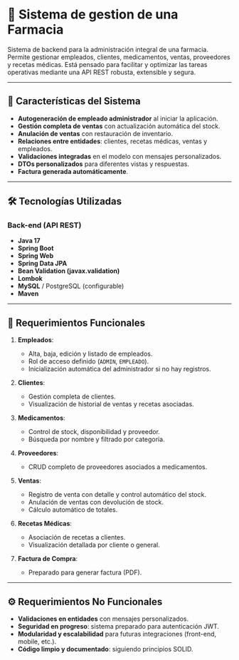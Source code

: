 # 💊 Sistema de gestion de una Farmacia

Sistema de backend para la administración integral de una farmacia. Permite gestionar empleados, clientes, medicamentos, ventas, proveedores y recetas médicas. Está pensado para facilitar y optimizar las tareas operativas mediante una API REST robusta, extensible y segura.

---

## 🌟 Características del Sistema

- **Autogeneración de empleado administrador** al iniciar la aplicación.
- **Gestión completa de ventas** con actualización automática del stock.
- **Anulación de ventas** con restauración de inventario.
- **Relaciones entre entidades**: clientes, recetas médicas, ventas y empleados.
- **Validaciones integradas** en el modelo con mensajes personalizados.
- **DTOs personalizados** para diferentes vistas y respuestas.
- **Factura generada automáticamente**.

---

## 🛠️ Tecnologías Utilizadas

### Back-end (API REST)
- **Java 17**
- **Spring Boot**
- **Spring Web**
- **Spring Data JPA**
- **Bean Validation (javax.validation)**
- **Lombok**
- **MySQL** / PostgreSQL (configurable)
- **Maven**

---

## 📝 Requerimientos Funcionales

1. **Empleados**:
   - Alta, baja, edición y listado de empleados.
   - Rol de acceso definido (`ADMIN`, `EMPLEADO`).
   - Inicialización automática del administrador si no hay registros.

2. **Clientes**:
   - Gestión completa de clientes.
   - Visualización de historial de ventas y recetas asociadas.

3. **Medicamentos**:
   - Control de stock, disponibilidad y proveedor.
   - Búsqueda por nombre y filtrado por categoría.

4. **Proveedores**:
   - CRUD completo de proveedores asociados a medicamentos.

5. **Ventas**:
   - Registro de venta con detalle y control automático del stock.
   - Anulación de ventas con devolución de stock.
   - Cálculo automático de totales.

6. **Recetas Médicas**:
   - Asociación de recetas a clientes.
   - Visualización detallada por cliente o general.

7. **Factura de Compra**:
   - Preparado para generar factura (PDF).

---

## ⚙️ Requerimientos No Funcionales

- **Validaciones en entidades** con mensajes personalizados.
- **Seguridad en progreso**: sistema preparado para autenticación JWT.
- **Modularidad y escalabilidad** para futuras integraciones (front-end, mobile, etc.).
- **Código limpio y documentado**: siguiendo principios SOLID.






